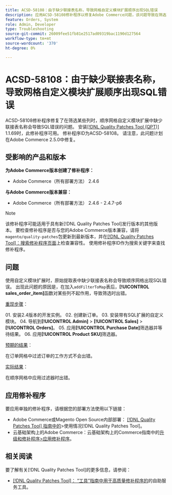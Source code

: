 ```yaml
---
title: ACSD-58108：由于缺少联接表名称，导致网格自定义模块扩展顺序出现SQL错误
description: 应用ACSD-58108修补程序以修复Adobe Commerce问题，该问题导致在筛选某些列时顺序网格自定义模块扩展中缺少联接表名称导致SQL错误。
feature: Orders, System
role: Admin, Developer
type: Troubleshooting
source-git-commit: 26009fee51fb81e2517ad09319bac1190d127564
workflow-type: tm+mt
source-wordcount: '370'
ht-degree: 0%

---
```



# ACSD-58108：由于缺少联接表名称，导致网格自定义模块扩展顺序出现SQL错误

ACSD-58108修补程序修复了在筛选某些列时，顺序网格自定义模块扩展中缺少联接表名称会导致SQL错误的问题。 安装[[!DNL Quality Patches Tool (QPT)]](/help/tools/quality-patches-tool/quality-patches-tool-to-self-serve-quality-patches.md) 1.1.69时，此修补程序可用。 修补程序ID为ACSD-58108。 请注意，此问题计划在Adobe Commerce 2.5.0中修复。

## 受影响的产品和版本

**为Adobe Commerce版本创建了修补程序：**

* Adobe Commerce（所有部署方法） 2.4.6

**与Adobe Commerce版本兼容：**

* Adobe Commerce（所有部署方法） 2.4.6 - 2.4.7-p6

>[!NOTE]
>
>该修补程序可能适用于具有新[!DNL Quality Patches Tool]发行版本的其他版本。 要检查修补程序是否与您的Adobe Commerce版本兼容，请将`magento/quality-patches`包更新到最新版本，并在[[!DNL Quality Patches Tool]：搜索修补程序页面](https://experienceleague.adobe.com/tools/commerce-quality-patches/index.html)上检查兼容性。 使用修补程序ID作为搜索关键字来查找修补程序。

## 问题

使用自定义模块扩展时，原始提取表中缺少联接表名称会导致顺序网格出现SQL错误。 出现此问题的原因是，在加入`addFilterToMap`表后，**[!UICONTROL sales_order_item]**&#x200B;函数对某些列不起作用，导致筛选时出错。

<u>重现步骤</u>：

&#x200B;01. 安装2.4版本的开发实例。
&#x200B;02. 创建新订单。
&#x200B;03. 安装带有SQL扩展的自定义模块。
&#x200B;04. 导航到&#x200B;**[!UICONTROL Admin]** > **[!UICONTROL Sales]** > **[!UICONTROL Orders]**。
&#x200B;05. 应用&#x200B;**[!UICONTROL Purchase Date]**&#x200B;筛选器并等待结果。
&#x200B;06. 应用&#x200B;**[!UICONTROL Product SKU]**&#x200B;筛选器。

<u>预期的结果</u>：

在订单网格中过滤订单的工作方式不会出错。

<u>实际结果</u>：

在顺序网格中应用过滤器时出错。

## 应用修补程序

要应用单独的修补程序，请根据您的部署方法使用以下链接：

* Adobe Commerce或Magento Open Source内部部署： [[!DNL Quality Patches Tool] 指南中的](/help/tools/quality-patches-tool/usage.md)>使用情况[!DNL Quality Patches Tool]。
* 云基础架构上的Adobe Commerce：云基础架构上的Commerce指南中的[升级和修补程序>应用修补程序](https://experienceleague.adobe.com/docs/commerce-cloud-service/user-guide/develop/upgrade/apply-patches.html)。

## 相关阅读

要了解有关[!DNL Quality Patches Tool]的更多信息，请参阅：

* [[!DNL Quality Patches Tool]： “工具”指南中用于高质量修补程序的](/help/tools/quality-patches-tool/quality-patches-tool-to-self-serve-quality-patches.md)的自助服务工具。
